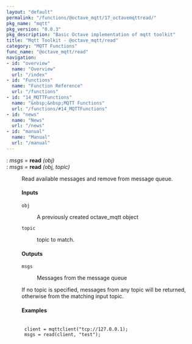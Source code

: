 ```yaml
---
layout: "default"
permalink: "/functions/@octave_mqtt/17_octavemqttread/"
pkg_name: "mqtt"
pkg_version: "0.0.3"
pkg_description: "Basic Octave implementation of mqtt toolkit"
title: "Mqtt Toolkit - @octave_mqtt/read"
category: "MQTT Functions"
func_name: "@octave_mqtt/read"
navigation:
- id: "overview"
  name: "Overview"
  url: "/index"
- id: "Functions"
  name: "Function Reference"
  url: "/functions"
- id: "14_MQTTFunctions"
  name: "&nbsp;&nbsp;MQTT Functions"
  url: "/functions/#14_MQTTFunctions"
- id: "news"
  name: "News"
  url: "/news"
- id: "manual"
  name: "Manual"
  url: "/manual"
---
```

<dl class="def">
<dt id="index-read"><span class="category">: </span><span><em><var>msgs</var> =</em> <strong>read</strong> <em>(<var>obj</var>)</em><a href='#index-read' class='copiable-anchor'></a></span></dt>
<dt id="index-read-1"><span class="category">: </span><span><em><var>msgs</var> =</em> <strong>read</strong> <em>(<var>obj</var>, <var>topic</var>)</em><a href='#index-read-1' class='copiable-anchor'></a></span></dt>
<dd><p>Read available messages and remove from message queue. 
</p>
<span id="Inputs"></span><h4 class="subsubheading">Inputs</h4>
<dl compact="compact">
<dt><span><code>obj</code></span></dt>
<dd><p>A previously created octave_mqtt object
 </p></dd>
<dt><span><code>topic</code></span></dt>
<dd><p>topic to match.
 </p></dd>
</dl>

<span id="Outputs"></span><h4 class="subsubheading">Outputs</h4>
<dl compact="compact">
<dt><span><code>msgs</code></span></dt>
<dd><p>Messages from the message queue
 </p></dd>
</dl>

<p>If no topic is specified, messages from any topic will be returned, otherwise from the
 matching input topic.
</p>
<span id="Examples"></span><h4 class="subsubheading">Examples</h4>
<div class="example">
<pre class="example"> <code>
 client = mqttclient(&quot;tcp://127.0.0.1);
 msgs = read(client, &quot;test&quot;);
 </code>
 </pre></div>

</dd></dl>